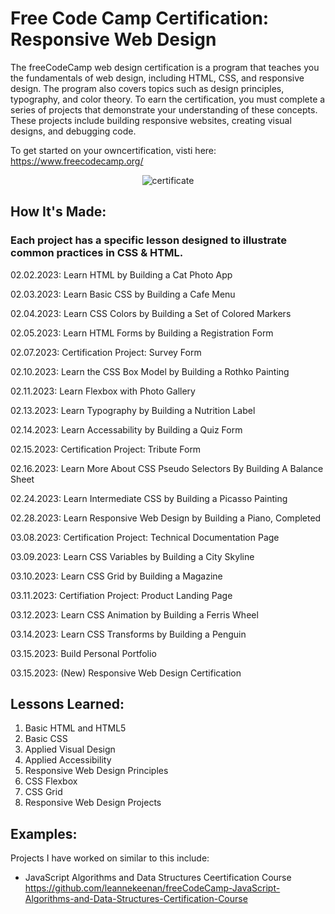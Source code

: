 <h1>Free Code Camp Certification: Responsive Web Design</h1>

<p>
The freeCodeCamp web design certification is a program that teaches you the fundamentals of 
web design, including HTML, CSS, and responsive design. The program also covers topics such 
as design principles, typography, and color theory. To earn the certification, you must 
complete a series of projects that demonstrate your understanding of these concepts. 
These projects include building responsive websites, creating visual designs, and debugging 
code. 
</p>

<span>
To get started on your owncertification, visti here: <a href="https://www.freecodecamp.org/">
https://www.freecodecamp.org/</a>
</span>

<p align="center">
<img src="https://i.ibb.co/1G19TKD/New-Responsive-Web-Design-Certification.png" alt="certificate">
</p>

<h2>
How It's Made:
</h2>

<h3>Each project has a specific lesson designed to illustrate common practices in CSS & HTML. </h3>

<p>02.02.2023: Learn HTML by Building a Cat Photo App</p>
<p>02.03.2023: Learn Basic CSS by Building a Cafe Menu</p>
<p>02.04.2023: Learn CSS Colors by Building a Set of Colored Markers</p>
<p>02.05.2023: Learn HTML Forms by Building a Registration Form</p>
<p>02.07.2023: Certification Project: Survey Form</p>

<p>02.10.2023: Learn the CSS Box Model by Building a Rothko Painting
<p>02.11.2023: Learn Flexbox with Photo Gallery</p>
<p>02.13.2023: Learn Typography by Building a Nutrition Label</p>
<p>02.14.2023: Learn Accessability by Building a Quiz Form</p>
<p>02.15.2023: Certification Project: Tribute Form</p>

<p>02.16.2023: Learn More About CSS Pseudo Selectors By Building A Balance Sheet
<p>02.24.2023: Learn Intermediate CSS by Building a Picasso Painting</p>
<p>02.28.2023: Learn Responsive Web Design by Building a Piano, Completed</p>
<p>03.08.2023: Certification Project: Technical Documentation Page</p>

<p>03.09.2023: Learn CSS Variables by Building a City Skyline</p>
<p>03.10.2023: Learn CSS Grid by Building a Magazine</p>
<p>03.11.2023: Certifiation Project: Product Landing Page</p>

<p>03.12.2023: Learn CSS Animation by Building a Ferris Wheel</p>
<p>03.14.2023: Learn CSS Transforms by Building a Penguin</p>
<p>03.15.2023: Build Personal Portfolio</p>
<p>03.15.2023: (New) Responsive Web Design Certification</p>


<h2>
Lessons Learned:
</h2>

<ol>
     <li>Basic HTML and HTML5</li>
     <li>Basic CSS</li>
     <li>Applied Visual Design</li>
     <li>Applied Accessibility</li>
     <li>Responsive Web Design Principles</li>
     <li>CSS Flexbox</li>
     <li>CSS Grid</li>
     <li>Responsive Web Design Projects</li>     
</ol>

<h2>
Examples:
</h2>

<p>
Projects I have worked on similar to this include:
</p>

<ul>
   <li> 
	JavaScript Algorithms and Data Structures Ceertification Course <a href="https://github.com/leannekeenan/freeCodeCamp-JavaScript-Algorithms-and-Data-Structures-Certification-Course"> https://github.com/leannekeenan/freeCodeCamp-JavaScript-Algorithms-and-Data-Structures-Certification-Course </a>
   </li>
</ul>
